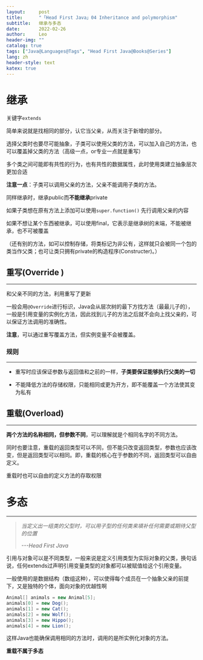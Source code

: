 ```yaml
---
layout:     post
title:      "「Head First Java」04 Inheritance and polymorphism"
subtitle:   继承与多态
date:       2022-02-26
author:     Leo
header-img: ""
catalog: true
tags: ["Java@Languages@Tags", "Head First Java@Books@Series"]
lang: zh
header-style: text
katex: true
---
```


# 继承

关键字`extends`

简单来说就是找相同的部分，认它当父亲，从而关注于新增的部分。

选择父类时也要尽可能抽象，子类可以使用父类的方法，可以加入自己的方法，也可以覆盖掉父类的方法（高级一点，or专业一点就是重写）

多个类之间可能即有共性的行为，也有共性的数据属性，此时使用类建立抽象层次更加合适

**注意一点**：子类可以调用父亲的方法，父亲不能调用子类的方法。

同样继承时，继承public而**不能继承**private

如果子类想在原有方法上添加可以使用`super.function()`	先行调用父亲的内容

如果不想让某个东西被继承，可以使用final，它表示是继承树的末端，不能被继承，也不可被覆盖

（还有别的方法，如可以控制存储，将类标记为非公有，这样就只会被同一个包的类当作父类；也可让类只拥有private的构造程序(Constructer)。）



## 重写(Override )

-----

和父亲不同的方法，利用重写了更新

一般会用`@Override`进行标识，Java会从层次树的最下方找方法（最最儿子的），一般是引用变量的实例化方法，因此找到儿子的方法之后就不会向上找父亲的，可以保证方法调用的准确性。

**注意**，可以通过重写覆盖方法，但实例变量不会被覆盖。

### 规则

---

* 重写时应该保证参数与返回值和之前的一样，**子类要保证能够执行父类的一切**

* 不能降低方法的存储权限，只能相同或更为开方，即不能覆盖一个方法使其变为私有

## 重载(Overload)

---

**两个方法的名称相同，但参数不同**，可以理解就是个相同名字的不同方法。

同时也要注意，重载的返回类型可以不同，但不能只改变返回类型，参数也应该改变，但是返回类型可以相同。即，重载的核心在于参数的不同，返回类型可以自由定义。

重载时也可以自由的定义方法的存取权限

# 多态

---
> *当定义出一组类的父型时，可以用子型的任何类来填补任何需要或期待父型的位置*
>
> *---Head First Java*

引用与对象可以是不同类型，一般来说是定义引用类型为实际对象的父类，换句话说，任何extends过声明引用变量类型的对象都可以被赋值给这个引用变量。

一般使用的是数据结构（数组这种），可以使得每个成员在一个抽象父亲的前提下，又是独特的个体，面向对象的优越性啊

```java
Animal[] animals = new Animal[5];
animals[0] = new Dog();
animals[1] = new Cat();
animals[2] = new Wolf();
animals[3] = new Hippo();
animals[4] = new Lion();
```

这样Java也能确保调用相同的方法时，调用的是所实例化对象的方法。

**重载不属于多态**